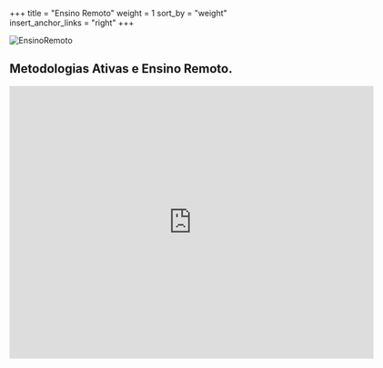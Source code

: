 +++
title = "Ensino Remoto"
weight = 1
sort_by = "weight"
insert_anchor_links = "right"
+++

![EnsinoRemoto](../ensino-remoto.jpg "Ensino Remoto")

## Metodologias Ativas e Ensino Remoto.

<iframe src="https://player.vimeo.com/video/444128508" width="640" height="480" frameborder="0"
  allow="autoplay; fullscreen" allowfullscreen></iframe>